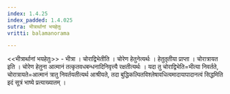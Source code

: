 ```yaml
---
index: 1.4.25
index_padded: 1.4.025
sutra: भीत्रार्थानां भयहेतुः
vritti: balamanorama

---
```

<<भीत्रार्थानां भयहेतुः>> - भीत्रा । चोराद्विभेतीति । चोरेण हेतुनेत्यर्थः । हेतुतृतीया प्राप्ता । चोरात्रायत इति । चोरेण हेतुना आत्मानं तत्कृतवधबन्धनादिनिवृत्त्यै रक्षतीत्यर्थः । यदा तु चोराद्विभेति=भीत्या निवर्तते, चोरात्रायते=आत्मानं त्रातु निवर्तयतीत्यर्थ आश्रीयते, तदा बुद्धिकल्पितविश्लेषावधित्वमादायापादानत्वं सिद्धमिति इदं सूत्रं भाष्ये प्रत्याख्यातम् । 